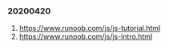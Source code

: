 ### 20200420 
1. https://www.runoob.com/js/js-tutorial.html
2. https://www.runoob.com/js/js-intro.html
